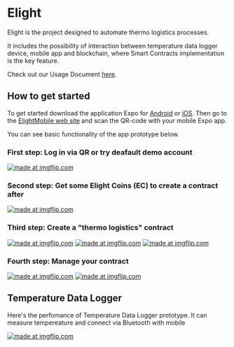 # Elight

Elight is the project designed to automate thermo logistics processes.

It includes the possibility of interaction between temperature data logger device, mobile app and blockchain, where Smart Contracts implementation is the key feature.

Check out our Usage Document [here](https://marlyonya.gitbooks.io/elight/content/).

## How to get started

To get started download the application Expo for [Android](https://play.google.com/store/apps/details?id=host.exp.exponent&referrer=www) or [iOS](https://itunes.apple.com/app/apple-store/id982107779?ct=www&mt=8). Then go to the [ElightMobile web site](https://expo.io/@sergeyankarenko/elightmobile) and scan the QR-code with your mobile Expo app.

You can see basic functionality of the app prototype below.

### First step: Log in via QR or try deafault demo account

<a href="https://imgflip.com/gif/25ai0q"><img src="https://i.imgflip.com/25ai0q.gif" title="made at imgflip.com"/></a>

### Second step: Get some Elight Coins (EC) to create a contract after

<a href="https://imgflip.com/gif/25aelq"><img src="https://i.imgflip.com/25aelq.gif" title="made at imgflip.com"/></a>

### Third step: Create a "thermo logistics" contract

<a href="https://imgflip.com/gif/25oeow"><img src="https://i.imgflip.com/25oeow.gif" title="made at imgflip.com"/></a> <a href="https://imgflip.com/gif/25oeve"><img src="https://i.imgflip.com/25oeve.gif" title="made at imgflip.com"/></a> <a href="https://imgflip.com/gif/25oewu"><img src="https://i.imgflip.com/25oewu.gif" title="made at imgflip.com"/></a>

### Fourth step: Manage your contract

<a href="https://imgflip.com/gif/25oexz"><img src="https://i.imgflip.com/25oexz.gif" title="made at imgflip.com"/></a> <a href="https://imgflip.com/gif/25oezf"><img src="https://i.imgflip.com/25oezf.gif" title="made at imgflip.com"/></a>

## Temperature Data Logger

Here's the perfomance of Temperature Data Logger prototype. It can measure tempereature and connect via Bluetooth with mobile

<a href="https://imgflip.com/gif/25a24y"><img src="https://i.imgflip.com/25a24y.gif" title="made at imgflip.com"/></a>
